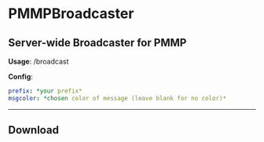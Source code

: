 # PMMPBroadcaster
## Server-wide Broadcaster for PMMP




**Usage**: /broadcast <message>


**Config**:
```yml
prefix: *your prefix*
msgcolor: *chosen color of message (leave blank for no color)*
```
------------------------------------------------------------------------------------------------
  
## Download
  

